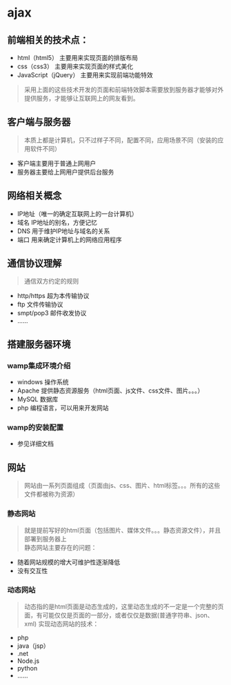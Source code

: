 # ajax
## 前端相关的技术点：
- html（html5） 主要用来实现页面的排版布局
- css（css3） 主要用来实现页面的样式美化
- JavaScript（jQuery） 主要用来实现前端功能特效

> 采用上面的这些技术开发的页面和前端特效脚本需要放到服务器才能够对外提供服务，才能够让互联网上的网友看到。

## 客户端与服务器

> 本质上都是计算机，只不过样子不同，配置不同，应用场景不同（安装的应用软件不同）
- 客户端主要用于普通上网用户
- 服务器主要给上网用户提供后台服务

## 网络相关概念
- IP地址（唯一的确定互联网上的一台计算机）
- 域名 IP地址的别名，方便记忆
- DNS 用于维护IP地址与域名的关系
- 端口 用来确定计算机上的网络应用程序

## 通信协议理解
> 通信双方约定的规则

- http/https 超为本传输协议
- ftp 文件传输协议
- smpt/pop3 邮件收发协议
- ......

## 搭建服务器环境
### wamp集成环境介绍
- windows 操作系统
- Apache 提供静态资源服务（html页面、js文件、css文件、图片。。。）
- MySQL 数据库
- php 编程语言，可以用来开发网站
### wamp的安装配置
- 参见详细文档

## 网站
> 网站由一系列页面组成（页面由js、css、图片、html标签。。。所有的这些文件都被称为资源）
### 静态网站
> 就是提前写好的html页面（包括图片、媒体文件。。。静态资源文件），并且部署到服务器上
> <br>静态网站主要存在的问题：

- 随着网站规模的增大可维护性逐渐降低
- 没有交互性

### 动态网站
> 动态指的是html页面是动态生成的，这里动态生成的不一定是一个完整的页面，有可能仅仅是页面的一部分，或者仅仅是数据(普通字符串、json、xml)
> 实现动态网站的技术：
- php
- java（jsp）
- .net
- Node.js
- python
- ......
